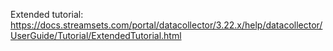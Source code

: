 
Extended tutorial: https://docs.streamsets.com/portal/datacollector/3.22.x/help/datacollector/UserGuide/Tutorial/ExtendedTutorial.html
